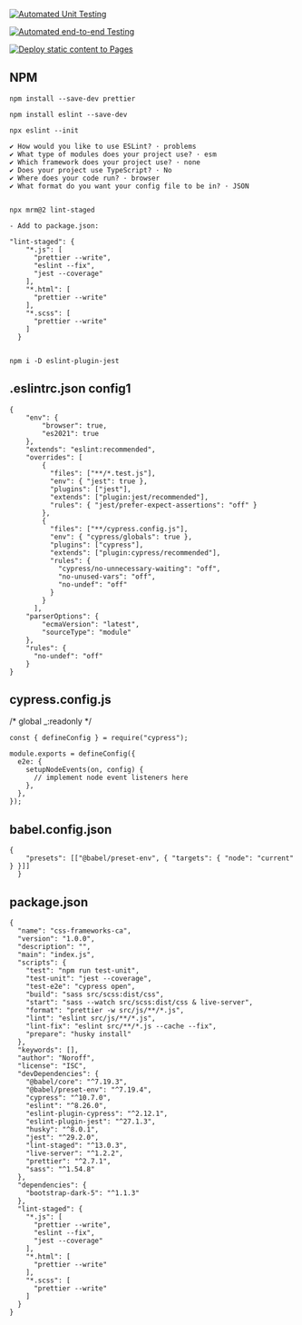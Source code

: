 [![Automated Unit Testing](https://github.com/johannranudd/social-media-client-wf-ca-jr/actions/workflows/unit-testing.yml/badge.svg)](https://github.com/johannranudd/social-media-client-wf-ca-jr/actions/workflows/unit-testing.yml)

[![Automated end-to-end Testing](https://github.com/johannranudd/social-media-client-wf-ca-jr/actions/workflows/e2e-tesiting.yml/badge.svg)](https://github.com/johannranudd/social-media-client-wf-ca-jr/actions/workflows/e2e-tesiting.yml)

[![Deploy static content to Pages](https://github.com/johannranudd/social-media-client-wf-ca-jr/actions/workflows/builddeploy.yml/badge.svg)](https://github.com/johannranudd/social-media-client-wf-ca-jr/actions/workflows/builddeploy.yml)

## NPM
````
npm install --save-dev prettier

npm install eslint --save-dev

npx eslint --init

✔ How would you like to use ESLint? · problems
✔ What type of modules does your project use? · esm
✔ Which framework does your project use? · none
✔ Does your project use TypeScript? · No
✔ Where does your code run? · browser
✔ What format do you want your config file to be in? · JSON


npx mrm@2 lint-staged

- Add to package.json: 

"lint-staged": {
    "*.js": [
      "prettier --write",
      "eslint --fix",
      "jest --coverage"
    ],
    "*.html": [
      "prettier --write"
    ],
    "*.scss": [
      "prettier --write"
    ]
  }


npm i -D eslint-plugin-jest
````
## .eslintrc.json config1
````
{
    "env": {
        "browser": true,
        "es2021": true
    },
    "extends": "eslint:recommended",
    "overrides": [
        {
          "files": ["**/*.test.js"],
          "env": { "jest": true },
          "plugins": ["jest"],
          "extends": ["plugin:jest/recommended"],
          "rules": { "jest/prefer-expect-assertions": "off" }
        },
        {
          "files": ["**/cypress.config.js"],
          "env": { "cypress/globals": true },
          "plugins": ["cypress"],
          "extends": ["plugin:cypress/recommended"],
          "rules": {
            "cypress/no-unnecessary-waiting": "off",
            "no-unused-vars": "off",
            "no-undef": "off"
          }
        }
      ],
    "parserOptions": {
        "ecmaVersion": "latest",
        "sourceType": "module"
    },
    "rules": {
      "no-undef": "off"
    }
}
````
## cypress.config.js

/* global _:readonly */

````
const { defineConfig } = require("cypress");

module.exports = defineConfig({
  e2e: {
    setupNodeEvents(on, config) {
      // implement node event listeners here
    },
  },
});
````
## babel.config.json
````
{
    "presets": [["@babel/preset-env", { "targets": { "node": "current" } }]]
  }
````

## package.json

````
{
  "name": "css-frameworks-ca",
  "version": "1.0.0",
  "description": "",
  "main": "index.js",
  "scripts": {
    "test": "npm run test-unit",
    "test-unit": "jest --coverage",
    "test-e2e": "cypress open",
    "build": "sass src/scss:dist/css",
    "start": "sass --watch src/scss:dist/css & live-server",
    "format": "prettier -w src/js/**/*.js",
    "lint": "eslint src/js/**/*.js",
    "lint-fix": "eslint src/**/*.js --cache --fix",
    "prepare": "husky install"
  },
  "keywords": [],
  "author": "Noroff",
  "license": "ISC",
  "devDependencies": {
    "@babel/core": "^7.19.3",
    "@babel/preset-env": "^7.19.4",
    "cypress": "^10.7.0",
    "eslint": "^8.26.0",
    "eslint-plugin-cypress": "^2.12.1",
    "eslint-plugin-jest": "^27.1.3",
    "husky": "^8.0.1",
    "jest": "^29.2.0",
    "lint-staged": "^13.0.3",
    "live-server": "^1.2.2",
    "prettier": "^2.7.1",
    "sass": "^1.54.8"
  },
  "dependencies": {
    "bootstrap-dark-5": "^1.1.3"
  },
  "lint-staged": {
    "*.js": [
      "prettier --write",
      "eslint --fix",
      "jest --coverage"
    ],
    "*.html": [
      "prettier --write"
    ],
    "*.scss": [
      "prettier --write"
    ]
  }
}

````